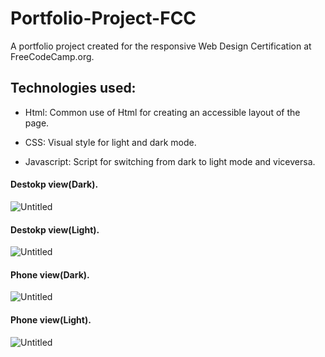 # Portfolio-Project-FCC
A portfolio project created for the responsive Web Design Certification at FreeCodeCamp.org. 

## Technologies used:

+ Html: 
  Common use of Html for creating an accessible layout of the page.  
   
+ CSS: 
  Visual style for light and dark mode.
  
+ Javascript: 
  Script for switching from dark to light mode and viceversa.  

#### Destokp view(Dark).
![Untitled](https://user-images.githubusercontent.com/95724545/165148802-70834c9f-888c-498b-a732-8452862e32d2.png)

#### Destokp view(Light).
![Untitled](https://user-images.githubusercontent.com/95724545/165148886-a78b1191-8d07-4168-ae43-b49490041fa3.png)

#### Phone view(Dark). 
![Untitled](https://user-images.githubusercontent.com/95724545/165149099-e18637a0-81ab-4cf0-b2aa-88d811627771.png)

#### Phone view(Light).
![Untitled](https://user-images.githubusercontent.com/95724545/165149266-bd9ed45c-3029-4366-ae1d-b3052c64dc19.png)
